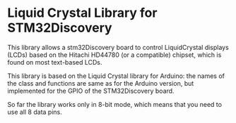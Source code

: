 # Liquid Crystal Library for STM32Discovery

This library allows a stm32Discovery board to control LiquidCrystal displays (LCDs) based on the Hitachi HD44780 (or a compatible) chipset, which is found on most text-based LCDs.

This library is based on the Liquid Crystal library for Arduino: the names of the class and functions are same as for the Arduino version, but implemented for the GPIO of the STM32Discovery board. 

So far the library works only in 8-bit mode, which means that you need to use all 8 data pins. 
